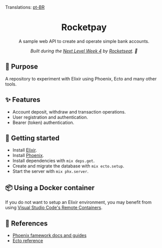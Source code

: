 Translations: [pt-BR](./docs/README-pt-BR.md)

<h1 align="center">Rocketpay</h1>

<p align="center">
  A sample web API to create and operate simple bank accounts.
</p>

<p align="center">
  <em>
    Built during the <u>Next Level Week 4</u> by <a href="https://rocketseat.com.br/">Rocketseat</a>. 🚀
  </em>
</p>

## :book: Purpose
A repository to experiment with Elixir using Phoenix, Ecto and many other tools.

## :sparkles: Features
- Account deposit, withdraw and transaction operations.
- User registration and authentication.
- Bearer (token) authentication.

## :rocket: Getting started
- Install [Elixir](https://elixir-lang.org).
- Install [Phoenix](https://www.phoenixframework.org).
- Install dependencies with `mix deps.get`.
- Create and migrate the database with `mix ecto.setup`.
- Start the server with `mix phx.server`.

## :package: Using a Docker container
If you do not want to setup an Elixir environment, you may benefit from using [Visual Studio Code's Remote Containers](https://code.visualstudio.com/docs/remote/containers).

## :memo: References
- [Phoenix famework docs and guides](https://hexdocs.pm/phoenix)
- [Ecto reference](https://hexdocs.pm/ecto)
